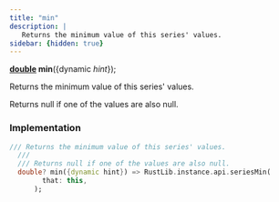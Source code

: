 ```yaml
---
title: "min"
description: |
   Returns the minimum value of this series' values.
sidebar: {hidden: true}
---
```

<span class="dart-code"><strong>[double] min</strong>({<span class="nobr">dynamic <i>hint</i></span>});</span>

 Returns the minimum value of this series' values.

 Returns null if one of the values are also null.
### Implementation
```dart
/// Returns the minimum value of this series' values.
  ///
  /// Returns null if one of the values are also null.
  double? min({dynamic hint}) => RustLib.instance.api.seriesMin(
        that: this,
      );
```

[double]: https://api.flutter.dev/flutter/dart-core/double-class.html